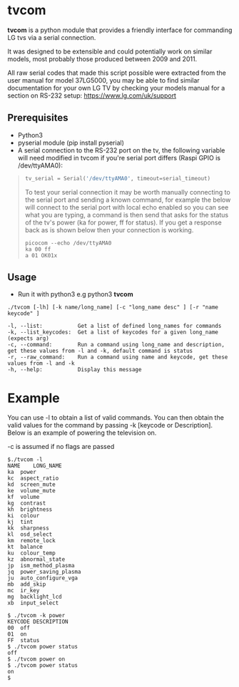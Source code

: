 tvcom
======
**tvcom** is a python module that provides a friendly interface for commanding LG tvs via a serial connection. 

It was designed to be extensible and could potentially work on similar models, most probably those produced between 2009 and 2011.

All raw serial codes that made this script possible were extracted from the user manual for model 37LG5000, you may be able to find similar documentation for your own LG TV by checking your models manual for a section on RS-232 setup:
https://www.lg.com/uk/support

## Prerequisites

* Python3
* pyserial module (pip install pyserial)
* A serial connection to the RS-232 port on the tv, the following variable will need modified in tvcom if you're serial port differs (Raspi GPIO is /dev/ttyAMA0):
>  ```python
>  tv_serial = Serial('/dev/ttyAMA0', timeout=serial_timeout)
>  ```
>  To test your serial connection it may be worth manually connecting to the serial port and sending a known command, for example the below will connect to the serial port with local echo enabled so you can see what you are typing, a command is then send that asks for the status of the tv's power (ka for power, ff for status). If you get a response back as is shown below then your connection is working.
>  ```console
>  picocom --echo /dev/ttyAMA0
>  ka 00 ff
>  a 01 OK01x
>  ```

## Usage

- Run it with python3 e.g python3 **tvcom**

```console
./tvcom [-lh] [-k name/long_name] [-c "long_name desc" ] [-r "name keycode" ]

-l, --list:           Get a list of defined long_names for commands
-k, --list_keycodes:  Get a list of keycodes for a given long_name (expects arg)
-c, --command:        Run a command using long_name and description, get these values from -l and -k, default command is status
-r, --raw_command:    Run a command using name and keycode, get these values from -l and -k
-h, --help:           Display this message
```

# Example

You can use -l to obtain a list of valid commands. You can then obtain the valid values for the command by passing -k [keycode or Description]. Below is an example of powering the television on.

-c is assumed if no flags are passed

```console
$./tvcom -l
NAME	LONG_NAME
ka	power
kc	aspect_ratio
kd	screen_mute
ke	volume_mute
kf	volume
kg	contrast
kh	brightness
ki	colour
kj	tint
kk	sharpness
kl	osd_select
km	remote_lock
kt	balance
ku	colour_temp
kz	abnormal_state
jp	ism_method_plasma
jq	power_saving_plasma
ju	auto_configure_vga
mb	add_skip
mc	ir_key
mg	backlight_lcd
xb	input_select

$ ./tvcom -k power
KEYCODE	DESCRIPTION
00	off
01	on
FF	status
$ ./tvcom power status
off
$ ./tvcom power on
$ ./tvcom power status
on
$ 
```

